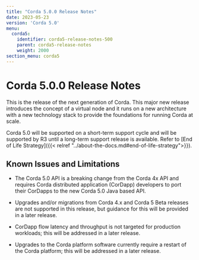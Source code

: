```yaml
---
title: "Corda 5.0.0 Release Notes"
date: 2023-05-23
version: 'Corda 5.0'
menu:
  corda5:
    identifier: corda5-release-notes-500
    parent: corda5-release-notes
    weight: 2000
section_menu: corda5
---
```

# Corda 5.0.0 Release Notes
This is the release of the next generation of Corda. This major new release introduces the concept of a virtual node and it runs on a new architecture with a new technology stack to provide the foundations for running Corda at scale. 

Corda 5.0 will be supported on a short-term support cycle and will be supported by R3 until a long-term support release is available. Refer to [End of Life Strategy]({{< relref "../about-the-docs.md#end-of-life-strategy">}}).

## Known Issues and Limitations

* The Corda 5.0 API is a breaking change from the Corda 4x API and requires Corda distributed application (CorDapp) developers to port their CorDapps to the new Corda 5.0 Java based API.
* Upgrades and/or migrations from Corda 4.x and Corda 5 Beta releases are not supported in this release, but guidance for this will be provided in a later release.
* CorDapp flow latency and throughput is not targeted for production workloads; this will be addressed in a later release.

* Upgrades to the Corda platform software currently require a restart of the Corda platform; this will be addressed in a later release.